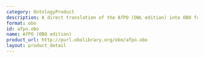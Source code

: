 ```yaml
---
category: OntologyProduct
description: A direct translation of the AfPO (OWL edition) into OBO format
format: obo
id: afpo.obo
name: AfPO (OBO edition)
product_url: http://purl.obolibrary.org/obo/afpo.obo
layout: product_detail
---
```

